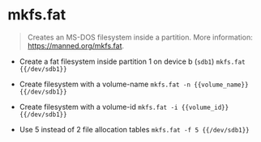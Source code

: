 # mkfs.fat
> Creates an MS-DOS filesystem inside a partition.
> More information: <https://manned.org/mkfs.fat>.

- Create a fat filesystem inside partition 1 on device b (`sdb1`)
`mkfs.fat {{/dev/sdb1}}`

- Create filesystem with a volume-name
`mkfs.fat -n {{volume_name}} {{/dev/sdb1}}`

- Create filesystem with a volume-id
`mkfs.fat -i {{volume_id}} {{/dev/sdb1}}`

- Use 5 instead of 2 file allocation tables
`mkfs.fat -f 5 {{/dev/sdb1}}`
